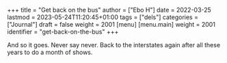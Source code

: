 +++
title = "Get back on the bus"
author = ["Ebo H"]
date = 2022-03-25
lastmod = 2023-05-24T11:20:45+01:00
tags = ["dels"]
categories = ["Journal"]
draft = false
weight = 2001
[menu]
  [menu.main]
    weight = 2001
    identifier = "get-back-on-the-bus"
+++

And so it goes. Never say never. Back to the interstates again after all these years to do a month of shows.